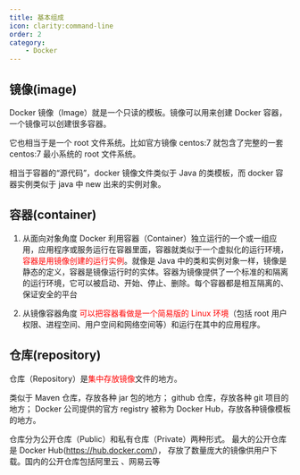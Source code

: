 ```yaml
---
title: 基本组成
icon: clarity:command-line
order: 2
category:
    - Docker
---
```


## 镜像(image)

Docker 镜像（Image）就是一个只读的模板。镜像可以用来创建 Docker 容器，一个镜像可以创建很多容器。

它也相当于是一个 root 文件系统。比如官方镜像 centos:7 就包含了完整的一套 centos:7 最小系统的 root 文件系统。

相当于容器的“源代码”，docker 镜像文件类似于 Java 的类模板，而 docker 容器实例类似于 java 中 new 出来的实例对象。

## 容器(container)

1. 从面向对象角度
    Docker 利用容器（Container）独立运行的一个或一组应用，应用程序或服务运行在容器里面，容器就类似于一个虚拟化的运行环境，<font color=red>容器是用镜像创建的运行实例</font>。就像是 Java 中的类和实例对象一样，镜像是静态的定义，容器是镜像运行时的实体。容器为镜像提供了一个标准的和隔离的运行环境，它可以被启动、开始、停止、删除。每个容器都是相互隔离的、保证安全的平台

2. 从镜像容器角度
    <font color=red>可以把容器看做是一个简易版的 Linux 环境</font>（包括 root 用户权限、进程空间、用户空间和网络空间等）和运行在其中的应用程序。

## 仓库(repository)

仓库（Repository）是<font color=red>集中存放镜像</font>文件的地方。

类似于
Maven 仓库，存放各种 jar 包的地方；
github 仓库，存放各种 git 项目的地方；
Docker 公司提供的官方 registry 被称为 Docker Hub，存放各种镜像模板的地方。

仓库分为公开仓库（Public）和私有仓库（Private）两种形式。
最大的公开仓库是 Docker Hub(https://hub.docker.com/)，
存放了数量庞大的镜像供用户下载。国内的公开仓库包括阿里云 、网易云等
